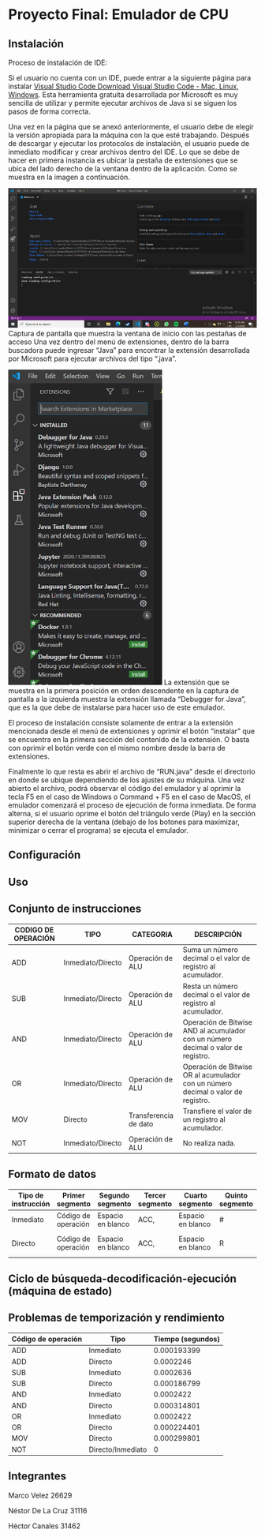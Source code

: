 # Proyecto Final: Emulador de CPU

## Instalación
Proceso de instalación de IDE: 

Si el usuario no cuenta con un IDE, puede entrar a la siguiente página para instalar [Visual Studio Code Download Visual Studio Code - Mac, Linux, Windows](https://code.visualstudio.com/download). Esta herramienta gratuita desarrollada por Microsoft es muy sencilla de utilizar y permite ejecutar archivos de Java si se siguen los pasos de forma correcta.  

Una vez en la página que se anexó anteriormente, el usuario debe de elegir la versión apropiada para la máquina con la que esté trabajando. Después de descargar y ejecutar los protocolos de instalación, el usuario puede de inmediato modificar y crear archivos dentro del IDE. Lo que se debe de hacer en primera instancia es ubicar la pestaña de extensiones que se ubica del lado derecho de la ventana dentro de la aplicación. Como se muestra en la imagen a continuación.

![1](/images/1.png)
Captura de pantalla que muestra la ventana de inicio con las pestañas de acceso
Una vez dentro del menú de extensiones, dentro de la barra buscadora puede ingresar “Java” para encontrar la extensión desarrollada por Microsoft para ejecutar archivos del tipo “.java”.

![2](/images/2.png)
La extensión que se muestra en la primera posición en orden descendente en la captura de pantalla a la izquierda muestra la extensión llamada “Debugger for Java”, que es la que debe de instalarse para hacer uso de este emulador.

El proceso de instalación consiste solamente de entrar a la extensión mencionada desde el menú de extensiones y oprimir el botón “instalar” que se encuentra en la primera sección del contenido de la extensión. O basta con oprimir el botón verde con el mismo nombre desde la barra de extensiones.

Finalmente lo que resta es abrir el archivo de “RUN.java” desde el directorio en donde se ubique dependiendo de los ajustes de su máquina. Una vez abierto el archivo, podrá observar el código del emulador y al oprimir la tecla F5 en el caso de Windows o Command + F5 en el caso de MacOS, el emulador comenzará el proceso de ejecución de forma inmediata. De forma alterna, si el usuario oprime el botón del triángulo verde (Play) en la sección superior derecha de la ventana (debajo de los botones para maximizar, minimizar o cerrar el programa) se ejecuta el emulador.


## Configuración
## Uso

## Conjunto de instrucciones

| CODIGO DE OPERACIÓN | TIPO              | CATEGORIA             | DESCRIPCIÓN                                                                       |
|---------------------|-------------------|-----------------------|-----------------------------------------------------------------------------------|
| ADD                 | Inmediato/Directo | Operación de ALU      | Suma un número decimal o el valor de registro al acumulador.                      |
| SUB                 | Inmediato/Directo | Operación de ALU      | Resta un número decimal o el valor de registro al acumulador.                     |
| AND                 | Inmediato/Directo | Operación de ALU      | Operación de Bitwise AND al acumulador con un número decimal o valor de registro. |
| OR                  | Inmediato/Directo | Operación de ALU      | Operación de Bitwise OR al acumulador con un número decimal o valor de registro.  |
| MOV                 | Directo           | Transferencia de dato | Transfiere el valor de un registro al acumulador.                                 |
| NOT                 | Inmediato/Directo | Operación de ALU      | No realiza nada.                                                                  |

## Formato de datos

| Tipo de instrucción | Primer segmento     | Segundo segmento  | Tercer segmento | Cuarto segmento   | Quinto segmento | S                  |
|---------------------|---------------------|-------------------|-----------------|-------------------|-----------------|--------------------|
| Inmediato           | Código de operación | Espacio en blanco | ACC,            | Espacio en blanco | #               | Número decimal     |
| Directo             | Código de operación | Espacio en blanco | ACC,            | Espacio en blanco | R               | Número de registro |

## Ciclo de búsqueda-decodificación-ejecución (máquina de estado)

## Problemas de temporización y rendimiento

| Código de operación | Tipo              | Tiempo (segundos) |
|---------------------|-------------------|-------------------|
| ADD                 | Inmediato         | 0.000193399       |
| ADD                 | Directo           | 0.0002246         |
| SUB                 | Inmediato         | 0.0002636         |
| SUB                 | Directo           | 0.000186799       |
| AND                 | Inmediato         | 0.0002422         |
| AND                 | Directo           | 0.000314801       |
| OR                  | Inmediato         | 0.0002422         |
| OR                  | Directo           | 0.000224401       |
| MOV                 | Directo           | 0.000299801       |
| NOT                 | Directo/Inmediato | 0                 |

## Integrantes

Marco Velez 26629

Néstor De La Cruz 31116

Héctor Canales 31462
